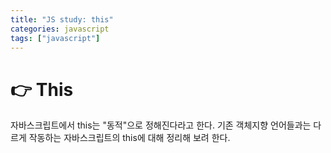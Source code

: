 ```yaml
---
title: "JS study: this"
categories: javascript
tags: ["javascript"]
---
```


# 👉 This

자바스크립트에서 this는 "동적"으로 정해진다라고 한다. 기존 객체지향 언어들과는 다르게 작동하는 자바스크립트의 this에 대해 정리해 보려 한다.